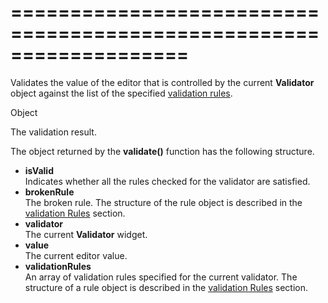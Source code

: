 ===================================================================
===================================================================

<!--shortDescription-->
Validates the value of the editor that is controlled by the current **Validator** object against the list of the specified [validation rules](/Documentation/ApiReference/UI_Widgets/dxValidator/Configuration/#validationRules).
<!--/shortDescription-->

<!--returnType-->Object<!--/returnType-->
<!--returnDescription-->
The validation result.
<!--/returnDescription-->

<!--fullDescription-->
The object returned by the **validate()** function has the following structure.

- **isValid**  
    Indicates whether all the rules checked for the validator are satisfied.
- **brokenRule**  
    The broken rule. The structure of the rule object is described in the [validation Rules](/Documentation/ApiReference/UI_Widgets/dxValidator/Validation_Rules/) section.
- **validator**  
    The current **Validator** widget.
- **value**  
    The current editor value.
- **validationRules**  
    An array of validation rules specified for the current validator. The structure of a rule object is described in the [validation Rules](/Documentation/ApiReference/UI_Widgets/dxValidator/Validation_Rules/) section.
<!--/fullDescription-->